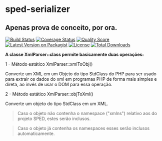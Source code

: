 # sped-serializer

## Apenas prova de conceito, por ora.

[![Build Status][ico-travis]][link-travis]
[![Coverage Status][ico-scrutinizer]][link-scrutinizer]
[![Quality Score][ico-code-quality]][link-code-quality]
[![Latest Version on Packagist][ico-version]][link-packagist]
[![License][ico-license]][link-packagist]
[![Total Downloads][ico-downloads]][link-downloads]


**A classe XmlParser::class permite basicamente duas operações:**

1 - Método estático XmlParser::xmlToObj()

Converte um XML em um Objeto do tipo StdClass do PHP para ser usado para extrair os dados do xml em programas PHP de forma mais simples e direta, ao invés de usar o DOM para essa operação.

2 - Método estático XmlParser::objToXml()

Converte um objeto do tipo StdClass em um XML.

>Caso o objeto não contenha o namespace ("xmlns") relativo aos do projeto SPED, estes serão inclusos.

>Caso o objeto já contenha os namespaces esses serão inclusos automaticamente.


[ico-stars]: https://img.shields.io/github/stars/nfephp-org/sped-serializer.svg?style=flat-square
[ico-forks]: https://img.shields.io/github/forks/nfephp-org/sped-serializer.svg?style=flat-square
[ico-issues]: https://img.shields.io/github/issues/nfephp-org/sped-serializer.svg?style=flat-square
[ico-travis]: https://img.shields.io/travis/nfephp-org/sped-serializer/master.svg?style=flat-square
[ico-scrutinizer]: https://img.shields.io/scrutinizer/coverage/g/nfephp-org/sped-serializer.svg?style=flat-square
[ico-code-quality]: https://img.shields.io/scrutinizer/g/nfephp-org/sped-serializer.svg?style=flat-square
[ico-downloads]: https://img.shields.io/packagist/dt/nfephp-org/sped-serializer.svg?style=flat-square
[ico-version]: https://img.shields.io/packagist/v/nfephp-org/sped-serializer.svg?style=flat-square
[ico-license]: https://poser.pugx.org/nfephp-org/nfephp/license.svg?style=flat-square

[link-packagist]: https://packagist.org/packages/nfephp-org/sped-serializer
[link-travis]: https://travis-ci.org/nfephp-org/sped-serializer
[link-scrutinizer]: https://scrutinizer-ci.com/g/nfephp-org/sped-serializer/code-structure
[link-code-quality]: https://scrutinizer-ci.com/g/nfephp-org/sped-serializer
[link-downloads]: https://packagist.org/packages/nfephp-org/sped-serializer
[link-author]: https://github.com/nfephp-org
[link-issues]: https://github.com/nfephp-org/sped-serializer/issues
[link-forks]: https://github.com/nfephp-org/sped-serializer/network
[link-stars]: https://github.com/nfephp-org/sped-serializer/stargazers
